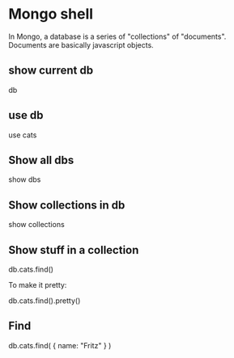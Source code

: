 # Mongo shell

In Mongo, a database is a series of "collections" of "documents". Documents are basically javascript objects.

## show current db
db

## use db
use cats

## Show all dbs
show dbs

## Show collections in db
show collections

## Show stuff in a collection
db.cats.find()

To make it pretty:

db.cats.find().pretty()

## Find
db.cats.find( { name: "Fritz" } )
